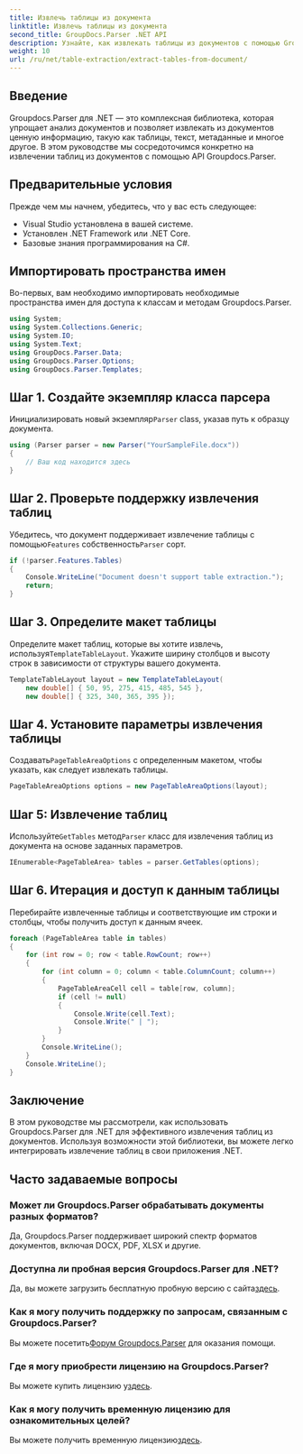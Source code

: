 ```yaml
---
title: Извлечь таблицы из документа
linktitle: Извлечь таблицы из документа
second_title: GroupDocs.Parser .NET API
description: Узнайте, как извлекать таблицы из документов с помощью Groupdocs.Parser для .NET. Следуйте инструкциям по интеграции этой функции.
weight: 10
url: /ru/net/table-extraction/extract-tables-from-document/
---
```

## Введение
Groupdocs.Parser для .NET — это комплексная библиотека, которая упрощает анализ документов и позволяет извлекать из документов ценную информацию, такую как таблицы, текст, метаданные и многое другое. В этом руководстве мы сосредоточимся конкретно на извлечении таблиц из документов с помощью API Groupdocs.Parser.
## Предварительные условия
Прежде чем мы начнем, убедитесь, что у вас есть следующее:
- Visual Studio установлена в вашей системе.
- Установлен .NET Framework или .NET Core.
- Базовые знания программирования на C#.

## Импортировать пространства имен
Во-первых, вам необходимо импортировать необходимые пространства имен для доступа к классам и методам Groupdocs.Parser.
```csharp
using System;
using System.Collections.Generic;
using System.IO;
using System.Text;
using GroupDocs.Parser.Data;
using GroupDocs.Parser.Options;
using GroupDocs.Parser.Templates;
```
## Шаг 1. Создайте экземпляр класса парсера
 Инициализировать новый экземпляр`Parser` class, указав путь к образцу документа.
```csharp
using (Parser parser = new Parser("YourSampleFile.docx"))
{
    // Ваш код находится здесь
}
```
## Шаг 2. Проверьте поддержку извлечения таблиц
 Убедитесь, что документ поддерживает извлечение таблицы с помощью`Features` собственность`Parser` сорт.
```csharp
if (!parser.Features.Tables)
{
    Console.WriteLine("Document doesn't support table extraction.");
    return;
}
```
## Шаг 3. Определите макет таблицы
Определите макет таблиц, которые вы хотите извлечь, используя`TemplateTableLayout`. Укажите ширину столбцов и высоту строк в зависимости от структуры вашего документа.
```csharp
TemplateTableLayout layout = new TemplateTableLayout(
    new double[] { 50, 95, 275, 415, 485, 545 },
    new double[] { 325, 340, 365, 395 });
```
## Шаг 4. Установите параметры извлечения таблицы
 Создавать`PageTableAreaOptions` с определенным макетом, чтобы указать, как следует извлекать таблицы.
```csharp
PageTableAreaOptions options = new PageTableAreaOptions(layout);
```
## Шаг 5: Извлечение таблиц
 Используйте`GetTables` метод`Parser` класс для извлечения таблиц из документа на основе заданных параметров.
```csharp
IEnumerable<PageTableArea> tables = parser.GetTables(options);
```
## Шаг 6. Итерация и доступ к данным таблицы
Перебирайте извлеченные таблицы и соответствующие им строки и столбцы, чтобы получить доступ к данным ячеек.
```csharp
foreach (PageTableArea table in tables)
{
    for (int row = 0; row < table.RowCount; row++)
    {
        for (int column = 0; column < table.ColumnCount; column++)
        {
            PageTableAreaCell cell = table[row, column];
            if (cell != null)
            {
                Console.Write(cell.Text);
                Console.Write(" | ");
            }
        }
        Console.WriteLine();
    }
    Console.WriteLine();
}
```
## Заключение
В этом руководстве мы рассмотрели, как использовать Groupdocs.Parser для .NET для эффективного извлечения таблиц из документов. Используя возможности этой библиотеки, вы можете легко интегрировать извлечение таблиц в свои приложения .NET.

## Часто задаваемые вопросы
### Может ли Groupdocs.Parser обрабатывать документы разных форматов?
Да, Groupdocs.Parser поддерживает широкий спектр форматов документов, включая DOCX, PDF, XLSX и другие.
### Доступна ли пробная версия Groupdocs.Parser для .NET?
 Да, вы можете загрузить бесплатную пробную версию с сайта[здесь](https://releases.groupdocs.com/).
### Как я могу получить поддержку по запросам, связанным с Groupdocs.Parser?
 Вы можете посетить[Форум Groupdocs.Parser](https://forum.groupdocs.com/c/parser/17) для оказания помощи.
### Где я могу приобрести лицензию на Groupdocs.Parser?
 Вы можете купить лицензию у[здесь](https://purchase.groupdocs.com/buy).
### Как я могу получить временную лицензию для ознакомительных целей?
 Вы можете получить временную лицензию[здесь](https://purchase.groupdocs.com/temporary-license/).